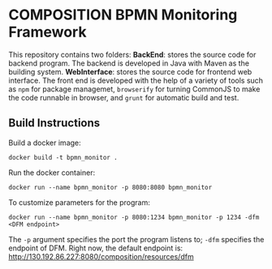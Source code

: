 # COMPOSITION BPMN Monitoring Framework

This repository contains two folders: 
**BackEnd**: stores the source code for backend program. The backend is developed in Java with Maven as the building system.
**WebInterface**: stores the source code for frontend web interface. The front end is developed with the help of a variety of tools such as ``npm`` for package managemet, ``browserify`` for turning CommonJS to make the code runnable in browser, and ``grunt`` for automatic build and test.

## Build Instructions
Build a docker image:
```docker
docker build -t bpmn_monitor .
```
Run the docker container:
```docker
docker run --name bpmn_monitor -p 8080:8080 bpmn_monitor
```
To customize parameters for the program:
```docker
docker run --name bpmn_monitor -p 8080:1234 bpmn_monitor -p 1234 -dfm <DFM endpoint>
```
The ``-p`` argument specifies the port the program listens to; ``-dfm`` specifies the endpoint of DFM. Right now, the default endpoint is: http://130.192.86.227:8080/composition/resources/dfm